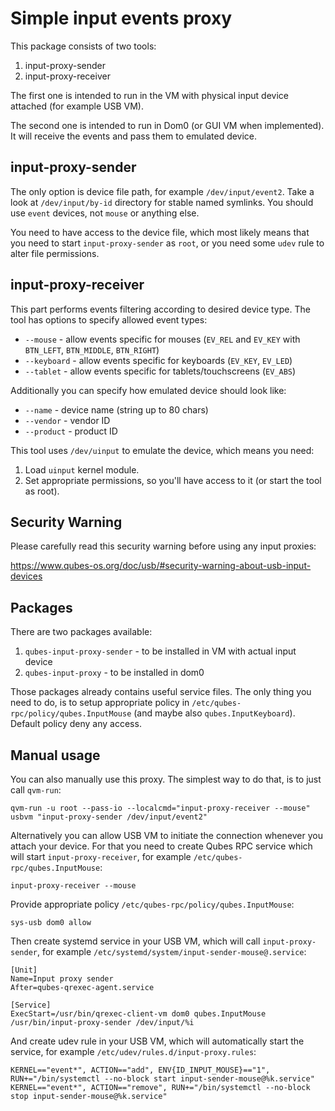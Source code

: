 Simple input events proxy
=========================

This package consists of two tools:

1. input-proxy-sender
2. input-proxy-receiver

The first one is intended to run in the VM with physical input device attached
(for example USB VM).

The second one is intended to run in Dom0 (or GUI VM when implemented). It will
receive the events and pass them to emulated device.


input-proxy-sender
------------------

The only option is device file path, for example `/dev/input/event2`. Take a
look at `/dev/input/by-id` directory for stable named symlinks. You should use
`event` devices, not `mouse` or anything else.

You need to have access to the device file, which most likely means that you
need to start `input-proxy-sender` as `root`, or you need some `udev` rule
to alter file permissions.

input-proxy-receiver
--------------------

This part performs events filtering according to desired device type. The tool
has options to specify allowed event types:

* `--mouse` - allow events specific for mouses (`EV_REL` and `EV_KEY` with
        `BTN_LEFT`, `BTN_MIDDLE`, `BTN_RIGHT`)
* `--keyboard` - allow events specific for keyboards (`EV_KEY`, `EV_LED`)
* `--tablet` - allow events specific for tablets/touchscreens (`EV_ABS`)

Additionally you can specify how emulated device should look like:

* `--name` - device name (string up to 80 chars)
* `--vendor` - vendor ID
* `--product` - product ID

This tool uses `/dev/uinput` to emulate the device, which means you need:
1. Load `uinput` kernel module.
2. Set appropriate permissions, so you'll have access to it (or start the tool as root).


Security Warning
----------------

Please carefully read this security warning before using any input proxies:

https://www.qubes-os.org/doc/usb/#security-warning-about-usb-input-devices


Packages
--------

There are two packages available:

1. `qubes-input-proxy-sender` - to be installed in VM with actual input device
2. `qubes-input-proxy` - to be installed in dom0

Those packages already contains useful service files. The only thing you need
to do, is to setup appropriate policy in
`/etc/qubes-rpc/policy/qubes.InputMouse` (and maybe also
`qubes.InputKeyboard`). Default policy deny any access.

Manual usage
------------

You can also manually use this proxy. The simplest way to do that, is to just
call `qvm-run`:

    qvm-run -u root --pass-io --localcmd="input-proxy-receiver --mouse" usbvm "input-proxy-sender /dev/input/event2"


Alternatively you can allow USB VM to initiate the connection whenever you
attach your device. For that you need to create Qubes RPC service which will
start `input-proxy-receiver`, for example `/etc/qubes-rpc/qubes.InputMouse`:

    input-proxy-receiver --mouse

Provide appropriate policy `/etc/qubes-rpc/policy/qubes.InputMouse`:

    sys-usb dom0 allow

Then create systemd service in your USB VM, which will call
`input-proxy-sender`, for example
`/etc/systemd/system/input-sender-mouse@.service`:

    [Unit]
    Name=Input proxy sender
    After=qubes-qrexec-agent.service

    [Service]
    ExecStart=/usr/bin/qrexec-client-vm dom0 qubes.InputMouse /usr/bin/input-proxy-sender /dev/input/%i


And create udev rule in your USB VM, which will automatically start the
service, for example `/etc/udev/rules.d/input-proxy.rules`:

    KERNEL=="event*", ACTION=="add", ENV{ID_INPUT_MOUSE}=="1", RUN+="/bin/systemctl --no-block start input-sender-mouse@%k.service"
    KERNEL=="event*", ACTION=="remove", RUN+="/bin/systemctl --no-block stop input-sender-mouse@%k.service"
